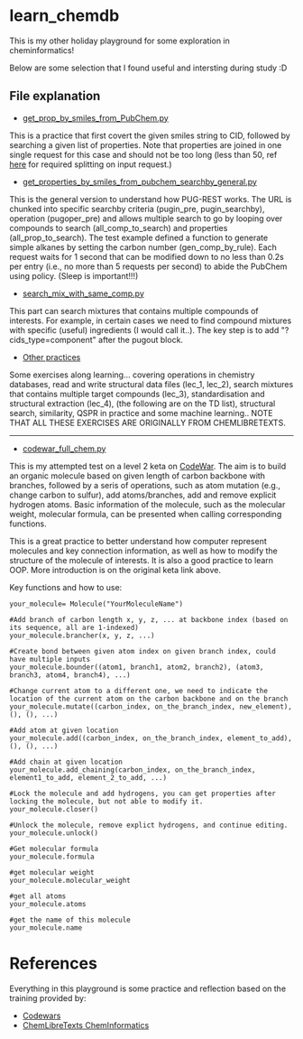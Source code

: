 # learn_chemdb

This is my other holiday playground for some exploration in cheminformatics!

Below are some selection that I found useful and intersting during study :D

## File explanation


- [get_prop_by_smiles_from_PubChem.py](https://github.com/xueannafang/learn_chemdb/blob/main/get_prop_by_smiles_from_PubChem.py)

This is a practice that first covert the given smiles string to CID, followed by searching a given list of properties. Note that properties are joined in one single request for this case and should not be too long (less than 50, ref [here](https://chem.libretexts.org/Courses/Intercollegiate_Courses/Cheminformatics/01%3A_Introduction/1.10%3A_Python_Assignment_1) for required splitting on input request.)



- [get_properties_by_smiles_from_pubchem_searchby_general.py](https://github.com/xueannafang/learn_chemdb/blob/main/get_properties_by_smiles_from_pubchem_searchby_general.py)

This is the general version to understand how PUG-REST works. The URL is chunked into specific searchby criteria (pugin_pre, pugin_searchby), operation (pugoper_pre) and allows multiple search to go by looping over compounds to search (all_comp_to_search) and properties (all_prop_to_search). The test example defined a function to generate simple alkanes by setting the carbon number (gen_comp_by_rule). Each request waits for 1 second that can be modified down to no less than 0.2s per entry (i.e., no more than 5 requests per second) to abide the PubChem using policy. (Sleep is important!!!)

- [search_mix_with_same_comp.py](https://github.com/xueannafang/learn_chemdb/blob/main/search_mix_with_same_comp.py)

This part can search mixtures that contains multiple compounds of interests. For example, in certain cases we need to find compound mixtures with specific (useful) ingredients (I would call it..). The key step is to add "?cids_type=component" after the pugout block.


- [Other practices](https://github.com/xueannafang/learn_chemdb/tree/main/practice_from_cheminfo_with_filled_notebook)

Some exercises along learning... covering operations in chemistry databases, read and write structural data files (lec_1, lec_2), search mixtures that contains multiple target compounds (lec_3), standardisation and structural extraction (lec_4), (the following are on the TD list), structural search, similarity, QSPR in practice and some machine learning.. NOTE THAT ALL THESE EXERCISES ARE ORIGINALLY FROM CHEMLIBRETEXTS.

---------------

- [codewar_full_chem.py](https://github.com/xueannafang/learn_chemdb/blob/main/codewar_full_chem.py)

This is my attempted test on a level 2 keta on [CodeWar](https://www.codewars.com/kata/5a27ca7ab6cfd70f9300007a). The aim is to build an organic molecule based on given length of carbon backbone with branches, followed by a seris of operations, such as atom mutation (e.g., change carbon to sulfur), add atoms/branches, add and remove explicit hydrogen atoms. Basic information of the molecule, such as the molecular weight, molecular formula, can be presented when calling corresponding functions.

This is a great practice to better understand how computer represent molecules and key connection information, as well as how to modify the structure of the molecule of interests. It is also a good practice to learn OOP. More introduction is on the original keta link above.

Key functions and how to use:

```
your_molecule= Molecule("YourMoleculeName")

#Add branch of carbon length x, y, z, ... at backbone index (based on its sequence, all are 1-indexed)
your_molecule.brancher(x, y, z, ...)

#Create bond between given atom index on given branch index, could have multiple inputs
your_molecule.bounder((atom1, branch1, atom2, branch2), (atom3, branch3, atom4, branch4), ...)

#Change current atom to a different one, we need to indicate the location of the current atom on the carbon backbone and on the branch
your_molecule.mutate((carbon_index, on_the_branch_index, new_element), (), (), ...)

#Add atom at given location
your_molecule.add((carbon_index, on_the_branch_index, element_to_add), (), (), ...)

#Add chain at given location
your_molecule.add_chaining(carbon_index, on_the_branch_index, element1_to_add, element_2_to_add, ...)

#Lock the molecule and add hydrogens, you can get properties after locking the molecule, but not able to modify it.
your_molecule.closer()

#Unlock the molecule, remove explict hydrogens, and continue editing.
your_molecule.unlock()

#Get molecular formula
your_molecule.formula

#get molecular weight
your_molecule.molecular_weight

#get all atoms
your_molecule.atoms

#get the name of this molecule
your_molecule.name

```


# References

Everything in this playground is some practice and reflection based on the training provided by:

- [Codewars](https://www.codewars.com/)
- [ChemLibreTexts ChemInformatics](https://chem.libretexts.org/Courses/Intercollegiate_Courses/Cheminformatics)

